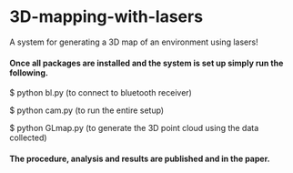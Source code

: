 # 3D-mapping-with-lasers
A system for generating a 3D map of an environment using lasers!

#### Once all packages are installed and the system is set up simply run the following.
$ python bl.py (to connect to bluetooth receiver)

$ python cam.py (to run the entire setup)

$ python GLmap.py (to generate the 3D point cloud using the data collected)

#### The procedure, analysis and results are published and in the paper.
